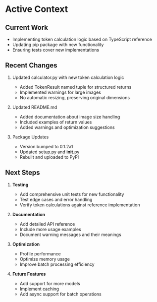 # Active Context

## Current Work
- Implementing token calculation logic based on TypeScript reference
- Updating pip package with new functionality
- Ensuring tests cover new implementations

## Recent Changes
1. Updated calculator.py with new token calculation logic
   - Added TokenResult named tuple for structured returns
   - Implemented warnings for large images
   - No automatic resizing, preserving original dimensions

2. Updated README.md
   - Added documentation about image size handling
   - Included examples of return values
   - Added warnings and optimization suggestions

3. Package Updates
   - Version bumped to 0.1.2a1
   - Updated setup.py and __init__.py
   - Rebuilt and uploaded to PyPI

## Next Steps
1. **Testing**
   - Add comprehensive unit tests for new functionality
   - Test edge cases and error handling
   - Verify token calculations against reference implementation

2. **Documentation**
   - Add detailed API reference
   - Include more usage examples
   - Document warning messages and their meanings

3. **Optimization**
   - Profile performance
   - Optimize memory usage
   - Improve batch processing efficiency

4. **Future Features**
   - Add support for more models
   - Implement caching
   - Add async support for batch operations 